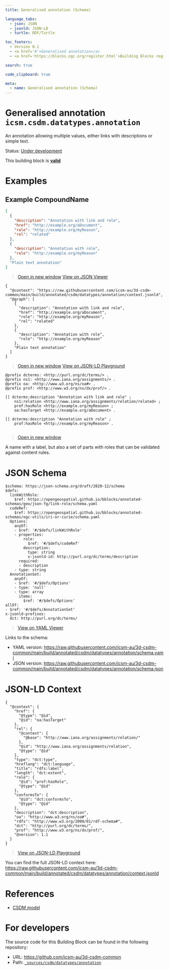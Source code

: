 ```yaml
---
title: Generalised annotation (Schema)

language_tabs:
  - json: JSON
  - jsonld: JSON-LD
  - turtle: RDF/Turtle

toc_footers:
  - Version 0.1
  - <a href='#'>Generalised annotation</a>
  - <a href='https://blocks.ogc.org/register.html'>Building Blocks register</a>

search: true

code_clipboard: true

meta:
  - name: Generalised annotation (Schema)
---
```



# Generalised annotation `icsm.csdm.datatypes.annotation`

An annotation allowing multiple values, either links with descriptions or simple text.

<p class="status">
    <span data-rainbow-uri="http://www.opengis.net/def/status">Status</span>:
    <a href="http://www.opengis.net/def/status/under-development" target="_blank" data-rainbow-uri>Under development</a>
</p>

<aside class="success">
This building block is <strong><a href="https://github.com/icsm-au/3d-csdm-common/blob/main/build/tests/csdm/datatypes/annotation/" target="_blank">valid</a></strong>
</aside>

# Examples

## Example CompoundName



```json
[
  {
    "description": "Annotation with link and role",
    "href": "http://example.org/aDocument",
    "role": "http://example.org/myReason",
    "rel": "related"
  },
  {
    "description": "Annotation with role",
    "role": "http://example.org/myReason"
  },
  "Plain text annotation"
]

```

<blockquote class="lang-specific json">
  <p class="example-links">
    <a target="_blank" href="https://raw.githubusercontent.com/icsm-au/3d-csdm-common/main/build/tests/csdm/datatypes/annotation/example_1_1.json">Open in new window</a>
    <a target="_blank" href="https://avillar.github.io/TreedocViewer/?dataParser=json&amp;dataUrl=https%3A%2F%2Fraw.githubusercontent.com%2Ficsm-au%2F3d-csdm-common%2Fmain%2Fbuild%2Ftests%2Fcsdm%2Fdatatypes%2Fannotation%2Fexample_1_1.json&amp;expand=2&amp;option=%7B%22showTable%22%3A+false%7D">View on JSON Viewer</a></p>
</blockquote>




```jsonld
{
  "@context": "https://raw.githubusercontent.com/icsm-au/3d-csdm-common/main/build/annotated/csdm/datatypes/annotation/context.jsonld",
  "@graph": [
    {
      "description": "Annotation with link and role",
      "href": "http://example.org/aDocument",
      "role": "http://example.org/myReason",
      "rel": "related"
    },
    {
      "description": "Annotation with role",
      "role": "http://example.org/myReason"
    },
    "Plain text annotation"
  ]
}
```

<blockquote class="lang-specific jsonld">
  <p class="example-links">
    <a target="_blank" href="https://raw.githubusercontent.com/icsm-au/3d-csdm-common/main/build/tests/csdm/datatypes/annotation/example_1_1.jsonld">Open in new window</a>
    <a target="_blank" href="https://json-ld.org/playground/#json-ld=https%3A%2F%2Fraw.githubusercontent.com%2Ficsm-au%2F3d-csdm-common%2Fmain%2Fbuild%2Ftests%2Fcsdm%2Fdatatypes%2Fannotation%2Fexample_1_1.jsonld">View on JSON-LD Playground</a>
</blockquote>




```turtle
@prefix dcterms: <http://purl.org/dc/terms/> .
@prefix ns1: <http://www.iana.org/assignments/> .
@prefix oa: <http://www.w3.org/ns/oa#> .
@prefix prof: <http://www.w3.org/ns/dx/prof/> .

[] dcterms:description "Annotation with link and role" ;
    ns1:relation <http://www.iana.org/assignments/relation/related> ;
    prof:hasRole <http://example.org/myReason> ;
    oa:hasTarget <http://example.org/aDocument> .

[] dcterms:description "Annotation with role" ;
    prof:hasRole <http://example.org/myReason> .


```

<blockquote class="lang-specific turtle">
  <p class="example-links">
    <a target="_blank" href="https://raw.githubusercontent.com/icsm-au/3d-csdm-common/main/build/tests/csdm/datatypes/annotation/example_1_1.ttl">Open in new window</a>
</blockquote>


A name with a label, but also a set of parts with roles that can be validated against content rules.


# JSON Schema

```yaml--schema
$schema: https://json-schema.org/draft/2020-12/schema
$defs:
  linkWithRole:
    $ref: https://opengeospatial.github.io/bblocks/annotated-schemas/geo/json-fg/link-role/schema.yaml
  codeRef:
    $ref: https://opengeospatial.github.io/bblocks/annotated-schemas/ogc-utils/iri-or-curie/schema.yaml
  Options:
    anyOf:
    - $ref: '#/$defs/linkWithRole'
    - properties:
        role:
          $ref: '#/$defs/codeRef'
        description:
          type: string
          x-jsonld-id: http://purl.org/dc/terms/description
      required:
      - description
    - type: string
  AnnotationSet:
    anyOf:
    - $ref: '#/$defs/Options'
    - type: 'null'
    - type: array
      items:
        $ref: '#/$defs/Options'
allOf:
- $ref: '#/$defs/AnnotationSet'
x-jsonld-prefixes:
  dct: http://purl.org/dc/terms/

```

> <a target="_blank" href="https://avillar.github.io/TreedocViewer/?dataParser=yaml&amp;dataUrl=https%3A%2F%2Fraw.githubusercontent.com%2Ficsm-au%2F3d-csdm-common%2Fmain%2Fbuild%2Fannotated%2Fcsdm%2Fdatatypes%2Fannotation%2Fschema.yaml&amp;expand=2&amp;option=%7B%22showTable%22%3A+false%7D">View on YAML Viewer</a>

Links to the schema:

* YAML version: <a href="https://raw.githubusercontent.com/icsm-au/3d-csdm-common/main/build/annotated/csdm/datatypes/annotation/schema.yaml" target="_blank">https://raw.githubusercontent.com/icsm-au/3d-csdm-common/main/build/annotated/csdm/datatypes/annotation/schema.yaml</a>
* JSON version: <a href="https://raw.githubusercontent.com/icsm-au/3d-csdm-common/main/build/annotated/csdm/datatypes/annotation/schema.json" target="_blank">https://raw.githubusercontent.com/icsm-au/3d-csdm-common/main/build/annotated/csdm/datatypes/annotation/schema.json</a>


# JSON-LD Context

```json--ldContext
{
  "@context": {
    "href": {
      "@type": "@id",
      "@id": "oa:hasTarget"
    },
    "rel": {
      "@context": {
        "@base": "http://www.iana.org/assignments/relation/"
      },
      "@id": "http://www.iana.org/assignments/relation",
      "@type": "@id"
    },
    "type": "dct:type",
    "hreflang": "dct:language",
    "title": "rdfs:label",
    "length": "dct:extent",
    "role": {
      "@id": "prof:hasRole",
      "@type": "@id"
    },
    "conformsTo": {
      "@id": "dct:conformsTo",
      "@type": "@id"
    },
    "description": "dct:description",
    "oa": "http://www.w3.org/ns/oa#",
    "rdfs": "http://www.w3.org/2000/01/rdf-schema#",
    "dct": "http://purl.org/dc/terms/",
    "prof": "http://www.w3.org/ns/dx/prof/",
    "@version": 1.1
  }
}
```

> <a target="_blank" href="https://json-ld.org/playground/#json-ld=https%3A%2F%2Fraw.githubusercontent.com%2Ficsm-au%2F3d-csdm-common%2Fmain%2Fbuild%2Fannotated%2Fcsdm%2Fdatatypes%2Fannotation%2Fcontext.jsonld">View on JSON-LD Playground</a>

You can find the full JSON-LD context here:
<a href="https://raw.githubusercontent.com/icsm-au/3d-csdm-common/main/build/annotated/csdm/datatypes/annotation/context.jsonld" target="_blank">https://raw.githubusercontent.com/icsm-au/3d-csdm-common/main/build/annotated/csdm/datatypes/annotation/context.jsonld</a>

# References

* [CSDM model](https://github.com/icsm-au/3d-csdm)

# For developers

The source code for this Building Block can be found in the following repository:

* URL: <a href="https://github.com/icsm-au/3d-csdm-common" target="_blank">https://github.com/icsm-au/3d-csdm-common</a>
* Path:
<code><a href="https://github.com/icsm-au/3d-csdm-common/blob/HEAD/_sources/csdm/datatypes/annotation" target="_blank">_sources/csdm/datatypes/annotation</a></code>

